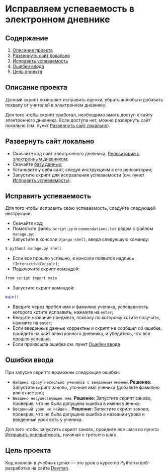 # Исправляем успеваемость в электронном дневнике

## Содержание
1. [Описание проекта](#--a-nameintroductiona)
2. [Развернуть сайт локально](#---a-namelocala)
3. [Исправить успеваемость](#--a-nameprogressa)
4. [Ошибки ввода](#--a-nameerrora)
5. [Цель проекта](#--a-namegoala)

## Описание проекта <a name="introduction"></a>

Данный скрипт позволяет исправить оценки, убрать жалобы и добавить похвалу 
от учителей в электронном дневнике. 

Для того чтобы скрипт сработал, необходимо иметь доступ к сайту электронного 
дневника. Если доступа нет, можно развернуть сайт локально (см. пункт 
[Развернуть сайт локально](#local)).

## Развернуть сайт локально <a name="local"></a>

- Скачайте код сайт электронного дневника. [Репозиторий с электронным 
  дневником](https://github.com/devmanorg/e-diary/tree/master);
- Скачайте [базу данных](https://dvmn.org/filer/canonical/1562234129/166/);
- Установите у себя сайт, следуя инструкциям в его репозитории;
- Запустите скрипт для исправления успеваемости (см. пункт [Исправить 
  успеваемость](#--a-nameprogressa));

## Исправить успеваемость <a name="progress"></a>

Для того чтобы исправить свою успеваемость, следуйте следующей инструкции:

- Скачайте код;
- Поместите файлы `script.py` и `commendations.txt` рядом с файлом `manage.py`;
- Запустите в консоли `Django shell`, введя следующую команду:
```bash
$ python3 manage.py shell
```
- Если все прошло успешно, в консоли появится надпись `(InteractiveConsole)`;
- Подключите скрипт командой:
```bash
from script import main
```
- Запустите скрипт командой:
```bash
main()
```
- Введите через пробел имя и фамилию ученика, успеваемость которого 
  хотите исправить, нажмите на `enter`;
- Введите название предмета, похвалу по которому хотите получить, нажмите на 
  `enter`;
- Если введенные данные корректны и скрипт не сообщил об ошибке, пройдите на 
  сайт электронного дневника, и убедитесь, что все прошло успешно.
- Если произошла ошибка см. пункт [Ошибки ввода](#error)


## Ошибки ввода <a name="error"></a>

При запуске скрипта возможны следующие ошибки:

- `Найдено сразу несколько учеников с введенным именем`. __Решение__: 
  Запустите скрипт заново, уточнив имя ученика (добавьте фамилию или отчество);
- `Введено несуществующее имя`. __Решение__: 
  Запустите скрипт заново, проверив, что не была допущена ошибка в 
  имени ученика;
- `Введенный урок не найден.`. __Решение__: 
  Запустите скрипт заново, проверив, что не была допущена ошибка в 
  названии урока и введенный урок есть у ученика.

Для того чтобы запустить скрипт заново, пройдите все шаги из пункта 
[Исправить успеваемость](#--a-nameprogressa), начиная с третьего шага.


## Цель проекта <a name="goal"></a>

Код написан в учебных целях — это урок в курсе по Python и веб-разработке на 
сайте [Devman](https://dvmn.org/).